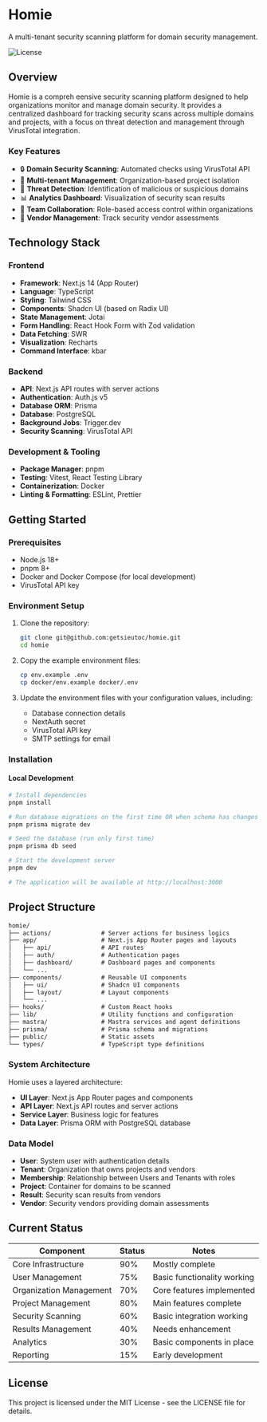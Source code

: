 # Homie

A multi-tenant security scanning platform for domain security management.

![License](https://img.shields.io/badge/license-MIT-blue.svg)

## Overview

Homie is a compreh eensive security scanning platform designed to help organizations monitor and manage domain security. It provides a centralized dashboard for tracking security scans across multiple domains and projects, with a focus on threat detection and management through VirusTotal integration.

### Key Features

- 🔒 **Domain Security Scanning**: Automated checks using VirusTotal API
- 🏢 **Multi-tenant Management**: Organization-based project isolation
- 🚨 **Threat Detection**: Identification of malicious or suspicious domains
- 📊 **Analytics Dashboard**: Visualization of security scan results
- 👥 **Team Collaboration**: Role-based access control within organizations
- 🔄 **Vendor Management**: Track security vendor assessments

## Technology Stack

### Frontend

- **Framework**: Next.js 14 (App Router)
- **Language**: TypeScript
- **Styling**: Tailwind CSS
- **Components**: Shadcn UI (based on Radix UI)
- **State Management**: Jotai
- **Form Handling**: React Hook Form with Zod validation
- **Data Fetching**: SWR
- **Visualization**: Recharts
- **Command Interface**: kbar

### Backend

- **API**: Next.js API routes with server actions
- **Authentication**: Auth.js v5
- **Database ORM**: Prisma
- **Database**: PostgreSQL
- **Background Jobs**: Trigger.dev
- **Security Scanning**: VirusTotal API

### Development & Tooling

- **Package Manager**: pnpm
- **Testing**: Vitest, React Testing Library
- **Containerization**: Docker
- **Linting & Formatting**: ESLint, Prettier

## Getting Started

### Prerequisites

- Node.js 18+
- pnpm 8+
- Docker and Docker Compose (for local development)
- VirusTotal API key

### Environment Setup

1. Clone the repository:

   ```bash
   git clone git@github.com:getsieutoc/homie.git
   cd homie
   ```

2. Copy the example environment files:

   ```bash
   cp env.example .env
   cp docker/env.example docker/.env
   ```

3. Update the environment files with your configuration values, including:
   - Database connection details
   - NextAuth secret
   - VirusTotal API key
   - SMTP settings for email

### Installation

#### Local Development

```bash
# Install dependencies
pnpm install

# Run database migrations on the first time OR when schema has changes
pnpm prisma migrate dev

# Seed the database (run only first time)
pnpm prisma db seed

# Start the development server
pnpm dev

# The application will be available at http://localhost:3000
```

## Project Structure

```txt
homie/
├── actions/              # Server actions for business logics
├── app/                  # Next.js App Router pages and layouts
│   ├── api/              # API routes
│   ├── auth/             # Authentication pages
│   ├── dashboard/        # Dashboard pages and components
│   └── ...
├── components/           # Reusable UI components
│   ├── ui/               # Shadcn UI components
│   ├── layout/           # Layout components
│   └── ...
├── hooks/                # Custom React hooks
├── lib/                  # Utility functions and configuration
├── mastra/               # Mastra services and agent definitions
├── prisma/               # Prisma schema and migrations
├── public/               # Static assets
└── types/                # TypeScript type definitions
```

### System Architecture

Homie uses a layered architecture:

- **UI Layer**: Next.js App Router pages and components
- **API Layer**: Next.js API routes and server actions
- **Service Layer**: Business logic for features
- **Data Layer**: Prisma ORM with PostgreSQL database

### Data Model

- **User**: System user with authentication details
- **Tenant**: Organization that owns projects and vendors
- **Membership**: Relationship between Users and Tenants with roles
- **Project**: Container for domains to be scanned
- **Result**: Security scan results from vendors
- **Vendor**: Security vendors providing domain assessments

## Current Status

| Component               | Status | Notes                       |
| ----------------------- | ------ | --------------------------- |
| Core Infrastructure     | 90%    | Mostly complete             |
| User Management         | 75%    | Basic functionality working |
| Organization Management | 70%    | Core features implemented   |
| Project Management      | 80%    | Main features complete      |
| Security Scanning       | 60%    | Basic integration working   |
| Results Management      | 40%    | Needs enhancement           |
| Analytics               | 30%    | Basic components in place   |
| Reporting               | 15%    | Early development           |

## License

This project is licensed under the MIT License - see the LICENSE file for details.

